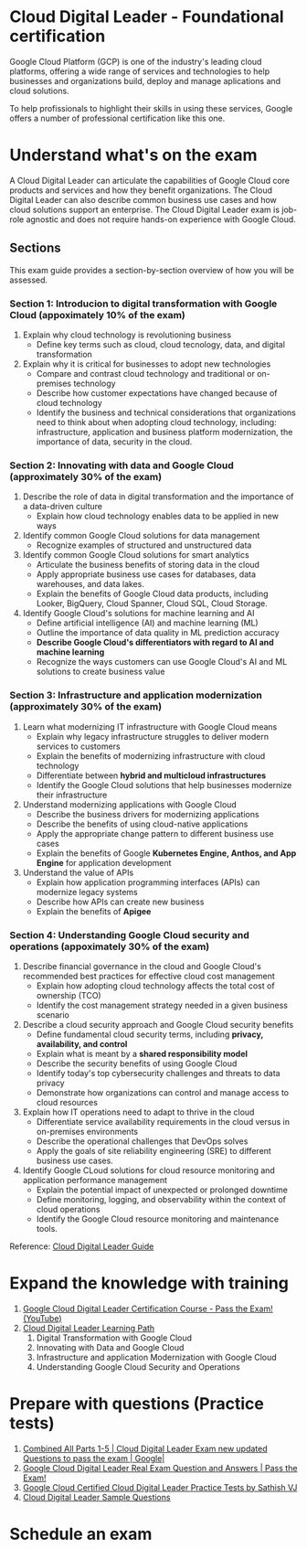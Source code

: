 # Cloud Digital Leader - Foundational certification
Google Cloud Platform (GCP) is one of the industry's leading cloud platforms, offering a wide range of services and technologies to help businesses and organizations build, deploy and manage aplications and cloud solutions.

To help profissionals to highlight their skills in using these services, Google offers a number of professional certification like this one.

# Understand what's on the exam
A Cloud Digital Leader can articulate the capabilities of Google Cloud core products and services and how they benefit organizations. The Cloud Digital Leader can also describe common business use cases and how cloud solutions support an enterprise. The Cloud Digital Leader exam is job-role agnostic and does not require hands-on experience with Google Cloud.

## Sections
This exam guide provides a section-by-section overview of how you will be assessed. 

### Section 1: Introducion to digital transformation with Google Cloud (appoximately 10% of the exam)
1. Explain why cloud technology is revolutioning business
    - Define key terms such as cloud, cloud tecnology, data, and digital transformation
1. Explain why it is critical for businesses to adopt new technologies
    - Compare and contrast cloud technology and traditional or on-premises technology
    - Describe how customer expectations have changed because of cloud technology
    - Identify the business and technical considerations that organizations need to think about when adopting cloud technology, including: infrastructure, application and business platform modernization, the importance of data, security in the cloud.

### Section 2: Innovating with data and Google Cloud (approximately 30% of the exam)
1. Describe the role of data in digital transformation and the importance of a data-driven culture
    - Explain how cloud technology enables data to be applied in new ways
1. Identify common Google Cloud solutions for data management
    - Recognize examples of structured and unstructured data
1. Identify common Google Cloud solutions for smart analytics
    - Articulate the business benefits of storing data in the cloud
    - Apply appropriate business use cases for databases, data warehouses, and data lakes.
    - Explain the benefits of Google Cloud data products, including Looker, BigQuery, Cloud Spanner, Cloud SQL, Cloud Storage.
1. Identify Google Cloud's solutions for machine learning and AI
    - Define artificial intelligence (AI) and machine learning (ML)
    - Outline the importance of data quality in ML prediction accuracy
    - **Describe Google Cloud's differentiators with regard to AI and machine learning**
    - Recognize the ways customers can use Google Cloud's AI and ML solutions to create business value

### Section 3: Infrastructure and application modernization (approximately 30% of the exam)
1. Learn what modernizing IT infrastructure with Google Cloud means
    - Explain why legacy infrastructure struggles to deliver modern services to customers
    - Explain the benefits of modernizing infrastructure with cloud technology
    - Differentiate between **hybrid and multicloud infrastructures**
    - Identify the Google Cloud solutions that help businesses modernize their infrastructure
1. Understand modernizing applications with Google Cloud
    - Describe the business drivers for modernizing applications
    - Describe the benefits of using cloud-native applications
    - Apply the appropriate change pattern to different business use cases
    - Explain the benefits of Google **Kubernetes Engine, Anthos, and App Engine** for application development
1. Understand the value of APIs
    - Explain how application programming interfaces (APIs) can modernize legacy systems
    - Describe how APIs can create new business
    - Explain the benefits of **Apigee**

### Section 4: Understanding Google Cloud security and operations (appoximately 30% of the exam)
1. Describe financial governance in the cloud and Google Cloud's recommended best practices for effective cloud cost management
    - Explain how adopting cloud technology affects the total cost of ownership (TCO)
    - Identify the cost management strategy needed in a given business scenario
1. Describe a cloud security approach and Google Cloud security benefits
    - Define fundamental cloud security terms, including **privacy, availability, and control**
    - Explain what is meant by a **shared responsibility model**
    - Describe the security benefits of using Google Cloud
    - Identify today's top cybersecurity challenges and threats to data privacy
    - Demonstrate how organizations can control and manage access to cloud resources
1. Explain how IT operations need to adapt to thrive in the cloud
    - Differentiate service availability requirements in the cloud versus in on-premises environments
    - Describe the operational challenges that DevOps solves
    - Apply the goals of site reliability engineering (SRE) to different business use cases.
1. Identify Google CLoud solutions for cloud resource monitoring and application performance management
    - Explain the potential impact of unexpected or prolonged downtime
    - Define monitoring, logging, and observability within the context of cloud operations
    - Identify the Google Cloud resource monitoring and maintenance tools.


Reference:
[Cloud Digital Leader Guide](https://cloud.google.com/certification/guides/cloud-digital-leader)

# Expand the knowledge with training
1. [Google Cloud Digital Leader Certification Course - Pass the Exam! (YouTube)](https://www.youtube.com/watch?v=UGRDM86MBIQ)
1. [Cloud Digital Leader Learning Path](https://www.cloudskillsboost.google/paths/9)
    1. Digital Transformation with Google Cloud
    1. Innovating with Data and Google Cloud
    1. Infrastructure and application Modernization with Google Cloud
    1. Understanding Google Cloud Security and Operations


# Prepare with questions (Practice tests)
1. [Combined All Parts 1-5 | Cloud Digital Leader Exam new updated Questions to pass the exam | Google|](https://www.youtube.com/watch?v=Wysza4Coe64)
1. [Google Cloud Digital Leader Real Exam Question and Answers | Pass the Exam!](https://www.youtube.com/watch?v=OQxM4tyYrlI)
1. [Google Cloud Certified Cloud Digital Leader Practice Tests by Sathish VJ](https://www.udemy.com/course/google-cloud-certified-cloud-digital-leader-practice-tests/)
1. [Cloud Digital Leader Sample Questions](https://docs.google.com/forms/d/e/1FAIpQLSedAmf77MGS7FGEaylFzY51KtBd7kkIZJIMDsV5zSRSmpKIOA/viewform)

# Schedule an exam